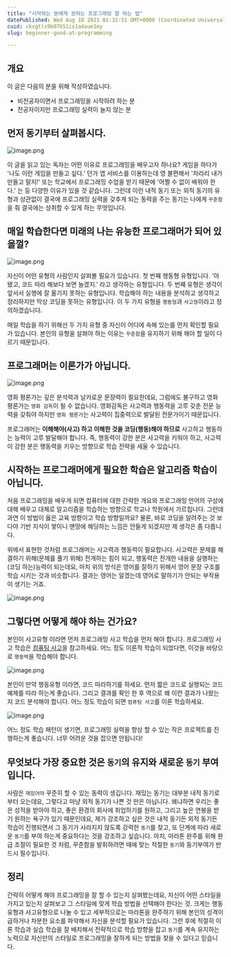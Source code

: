 ```yaml
---
title: "시작하는 분에게 권하는 프로그래밍 잘 하는 법"
datePublished: Wed Aug 18 2021 01:32:51 GMT+0000 (Coordinated Universal Time)
cuid: cksgtls9b07651is1a4aue1ey
slug: beginner-good-at-programming

---
```


## 개요
이 글은 다음의 분을 위해 작성하였습니다.

- 비전공자이면서 프로그래밍을 시작하려 하는 분
- 전공자이지만 프로그래밍 실력이 늘지 않는 분

## 먼저 동기부터 살펴봅시다.

![image.png](https://cdn.hashnode.com/res/hashnode/image/upload/v1629247343973/0EekCcNU7.png)

이 글을 읽고 있는 독자는 어떤 이유로 프로그래밍을 배우고자 하나요? 게임을 하다가 '나도 이런 게임을 만들고 싶다.' 던가 앱 서비스를 이용하는데 영 불편해서 '차라리 내가 만들고 말지!' 또는 학교에서 프로그래밍 수업을 받기 때문에 '어쩔 수 없이 배워야 한다.' 는 등 다양한 이유가 있을 것 같습니다.
그런데 이런 내적 동기 또는 외적 동기의 유형과 상관없이 결국에 프로그래밍 실력을 갖추게 되는 동력을 주는 동기는 나에게 `꾸준함`을 줘 결국에는 성취할 수 있게 하는 무엇입니다.

## 매일 학습한다면 미래의 나는 유능한 프로그래머가 되어 있을껄?

![image.png](https://cdn.hashnode.com/res/hashnode/image/upload/v1629247186380/eufZUk3Vv.png)

자신이 어떤 유형의 사람인지 살펴볼 필요가 있습니다. 첫 번째 행동형 유형입니다. '아 됐고, 코드 따라 해보다 보면 늘겠지.' 라고 생각하는 유형입니다.
두 번째 유형은 생각이 앞서서 실행에 잘 옮기지 못하는 유형입니다. 학습해야 하는 내용을 분석하고 생각하고 정리하지만 막상 코딩을 못하는 유형입니다. 이 두 가지 유형을 `행동형`과 `사고형`이라고 정의하겠습니다.

매일 학습을 하기 위해선 두 가지 유형 중 자신이 어디에 속해 있는를 먼저 확인할 필요가 있습니다. 본인의 유형을 살펴야 하는 이유는 `꾸준함`을 유지하기 위해 해야 할 일이 다르기 때문입니다.

## 프로그래머는 이론가가 아닙니다.

![image.png](https://cdn.hashnode.com/res/hashnode/image/upload/v1629247729411/lkSqP8Qlk.png)

영화 평론가는 깊은 분석력과 날카로운 문장력이 필요한데요, 그럼에도 불구하고 영화 평론가는 `영화 감독`이 될 수 없습니다. 영화감독은 사고력과 행동력을 고루 갖춘 전문 능력을 갖춰야 하지만 `영화 평론가`는 사고력이 집중력으로 발달된 전문가이기 때문입니다.

프로그래머는 **이해해야(사고) 하고 이해한 것을 코딩(행동)해야 하므로** 사고하고 행동하는 능력이 고루 발달해야 합니다. 즉, 행동력이 강한 분은 사고력을 키워야 하고, 사고력이 강한 분은 행동력을 키우는 방향으로 학습 전략을 세울 수 있습니다.

## 시작하는 프로그래머에게 필요한 학습은 알고리즘 학습이 아닙니다.

처음 프로그래밍을 배우게 되면 컴퓨터에 대한 간략한 개요와 프로그래밍 언어의 구성에 대해 배우고 대체로 알고리즘을 학습하는 방향으로 학교나 학원에서 가르칩니다. 그런데 과연 이 방법이 옳은 교육 방향이고 학습 방향일까요? 물론, 바로 코딩을 알려주는 것 보다야 기반 지식이 쌓이니 맨땅에 해딩하는 느낌은 안들게 되겠지만 제 생각은 좀 다릅니다.

위에서 표현한 것처럼 프로그래머는 사고력과 행동력이 필요합니다. 사고력은 문제를 해결하기 위해(문제를 풀기 위해) 전개하는 힘이 되고, 행동력은 전개한 내용을 실행하는(코딩 하는)능력이 되는데요, 마치 위의 방식은 영어를 잘하기 위해서 영어 문장 구조를 학습 시키는 것과 비슷합니다. 결과는 영어는 알겠는데 영어로 말하기가 안되는 부작용이 생기는 거죠.

![image.png](https://cdn.hashnode.com/res/hashnode/image/upload/v1629249437534/WFswI2h4M.png)

## 그렇다면 어떻게 해야 하는 건가요?

본인이 사고유형 이라면 먼저 프로그래밍 사고 학습을 먼저 해야 합니다. 프로그래밍 사고 학습은 [컴퓨팅 사고](https://ko.wikipedia.org/wiki/%EC%BB%B4%ED%93%A8%ED%8C%85_%EC%82%AC%EA%B3%A0)을 참고하세요. 어느 정도 이론적 학습이 되었다면, 이것을 바탕으로 `행동력`을 학습해야 합니다.

![image.png](https://cdn.hashnode.com/res/hashnode/image/upload/v1629249682324/Y9FMOZpuY.png)

본인이 만약 행동유형 이라면, 코드 따라하기를 하세요. 먼저 짧은 코드로 실행되는 코드 예제를 따라 하는게 좋습니다. 그리고 결과를 확인 한 후 역으로 왜 이런 결과가 나왔는지 코드 분석해야 합니다. 어느 정도 학습이 되면 `컴퓨팅 사고`를 이론 학습하세요.

![image.png](https://cdn.hashnode.com/res/hashnode/image/upload/v1629249738327/lg2vJUlOE.png)

어느 정도 학습 패턴이 생기면, 프로그래밍 실력을 향상 할 수 있는 작은 프로젝트를 진행하는게 좋습니다.  너무 어려운 것을 잡으면 안됩니다!

## 무엇보다 가장 중요한 것은 `동기`의 유지와 새로운 `동기` 부여 입니다.

사람은 `재밌어야` 꾸준히 할 수 있는 동력이 생깁니다. 재밌는 동기는 대부분 내적 동기로부터 오는데요, 그렇다고 마냥 외적 동기가 나쁜 것 만은 아닙니다. 왜냐하면 우리는 좋은 성적을 받아야 하고, 좋은 환경의 회사에 취업하기를 원하고, 그리고 높은 연봉을 받기 원하는 욕구가 있기 때문인데요, 제가 강조하고 싶은 것은 내적 동기든 외적 동기든 학습이 진행되면서 그 동기가 사라지지 않도록 강력한 `동기`를 찾고, 또 단계에 따라 새로운 `동기`를 부여 하는게 중요하다는 것을 강조하고 싶습니다. 마치, 마라톤 완주를 위해 완급 조절이 필요한 것 처럼, 꾸준함을 발휘하려면 때에 맞는 적절한 `동기`와 동기부여가 반드시 필수입니다.

## 정리
간략히 어떻게 해야 프로그래밍을 잘 할 수 있는지 살펴봤는데요, 자신이 어떤 스타일을 가지고 있는지 살펴보고 그 스타일에 맞게 학습 방법을 선택해야 한다는 것. 크게는 행동유형과 사고유형으로 나눌 수 있고 세부적으로는 마라톤을 완주하기 위해 본인의 성격이 급하거나 차분한 요소를 파악해서 자신을 분석할 필요가 있습니다. 그런 후에 적절히 이론 학습과 실습 학습을 잘 배치해서 전략적으로 학습 방향을 잡고 `동기`를 계속 유지하는 노력으로 자신만의 스타일로 프로그래밍을 잘하게 되는 방법을 찾을 수 있다고 믿습니다.